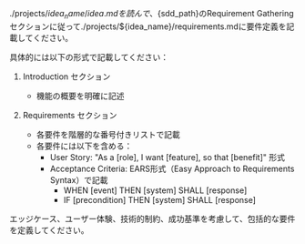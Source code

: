 ./projects/${idea_name}/idea.mdを読んで、${sdd_path}のRequirement Gatheringセクションに従って./projects/${idea_name}/requirements.mdに要件定義を記載してください。

具体的には以下の形式で記載してください：

1. Introduction セクション
   - 機能の概要を明確に記述

2. Requirements セクション
   - 各要件を階層的な番号付きリストで記載
   - 各要件には以下を含める：
     - User Story: "As a [role], I want [feature], so that [benefit]" 形式
     - Acceptance Criteria: EARS形式（Easy Approach to Requirements Syntax）で記載
       - WHEN [event] THEN [system] SHALL [response]
       - IF [precondition] THEN [system] SHALL [response]

エッジケース、ユーザー体験、技術的制約、成功基準を考慮して、包括的な要件を定義してください。